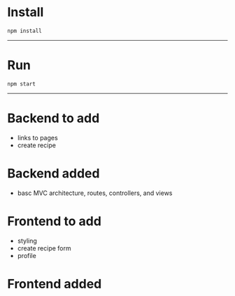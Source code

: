 # Install

`npm install`

---

# Run

`npm start`

---


# Backend to add
- links to pages
- create recipe

# Backend added
- basc MVC architecture, routes, controllers, and views

# Frontend to add
- styling
- create recipe form
- profile

# Frontend added

